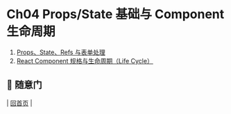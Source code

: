 # Ch04 Props/State 基础与 Component 生命周期 

1. [Props、State、Refs 与表单处理](https://github.com/kdchang/reactjs101/blob/master/Ch04/props-state-introduction.md)
2. [React Component 规格与生命周期（Life Cycle）](https://github.com/kdchang/reactjs101/blob/master/Ch04/react-component-life-cycle.md)

## :door: 随意门
| [回首页](https://github.com/kdchang/reactjs101) |
